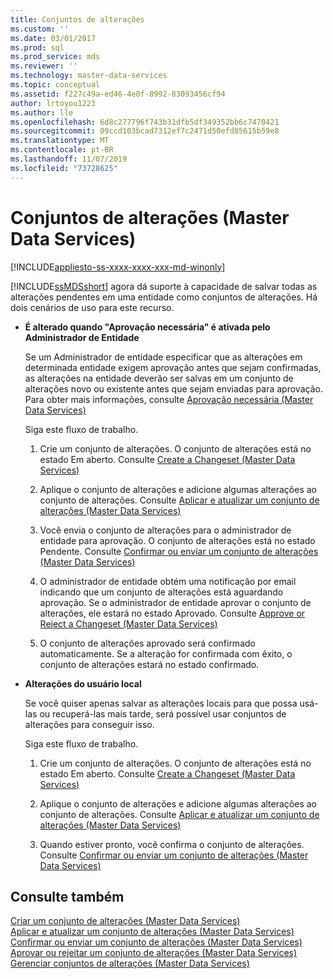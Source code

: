 ```yaml
---
title: Conjuntos de alterações
ms.custom: ''
ms.date: 03/01/2017
ms.prod: sql
ms.prod_service: mds
ms.reviewer: ''
ms.technology: master-data-services
ms.topic: conceptual
ms.assetid: f227c49a-ed46-4e0f-8992-83093456cf94
author: lrtoyou1223
ms.author: lle
ms.openlocfilehash: 6d8c277796f743b31dfb5df349352bb6c7470421
ms.sourcegitcommit: 09ccd103bcad7312ef7c2471d50efd85615b59e8
ms.translationtype: MT
ms.contentlocale: pt-BR
ms.lasthandoff: 11/07/2019
ms.locfileid: "73728625"
---
```

# <a name="changesets-master-data-services"></a>Conjuntos de alterações (Master Data Services)

[!INCLUDE[appliesto-ss-xxxx-xxxx-xxx-md-winonly](../includes/appliesto-ss-xxxx-xxxx-xxx-md-winonly.md)]

  [!INCLUDE[ssMDSshort](../includes/ssmdsshort-md.md)] agora dá suporte à capacidade de salvar todas as alterações pendentes em uma entidade como conjuntos de alterações. Há dois cenários de uso para este recurso.  
  
-   **É alterado quando "Aprovação necessária" é ativada pelo Administrador de Entidade**  
  
     Se um Administrador de entidade especificar que as alterações em determinada entidade exigem aprovação antes que sejam confirmadas, as alterações na entidade deverão ser salvas em um conjunto de alterações novo ou existente antes que sejam enviadas para aprovação.  Para obter mais informações, consulte [Aprovação necessária &#40;Master Data Services&#41;](../master-data-services/approval-required-master-data-services.md)  
  
     Siga este fluxo de trabalho.  
  
    1.  Crie um conjunto de alterações. O conjunto de alterações está no estado Em aberto. Consulte [Create a Changeset &#40;Master Data Services&#41;](../master-data-services/create-a-changeset-master-data-services.md)  
  
    2.  Aplique o conjunto de alterações e adicione algumas alterações ao conjunto de alterações. Consulte [Aplicar e atualizar um conjunto de alterações &#40;Master Data Services&#41;](../master-data-services/apply-and-update-a-changeset-master-data-services.md)  
  
    3.  Você envia o conjunto de alterações para o administrador de entidade para aprovação. O conjunto de alterações está no estado Pendente. Consulte [Confirmar ou enviar um conjunto de alterações &#40;Master Data Services&#41;](../master-data-services/commit-or-submit-a-changeset-master-data-services.md)  
  
    4.  O administrador de entidade obtém uma notificação por email indicando que um conjunto de alterações está aguardando aprovação. Se o administrador de entidade aprovar o conjunto de alterações, ele estará no estado Aprovado. Consulte [Approve or Reject a Changeset &#40;Master Data Services&#41;](../master-data-services/approve-or-reject-a-changeset-master-data-services.md)  
  
    5.  O conjunto de alterações aprovado será confirmado automaticamente. Se a alteração for confirmada com êxito, o conjunto de alterações estará no estado confirmado.  
  
-   **Alterações do usuário local**  
  
     Se você quiser apenas salvar as alterações locais para que possa usá-las ou recuperá-las mais tarde, será possível usar conjuntos de alterações para conseguir isso.  
  
     Siga este fluxo de trabalho.  
  
    1.  Crie um conjunto de alterações. O conjunto de alterações está no estado Em aberto. Consulte [Create a Changeset &#40;Master Data Services&#41;](../master-data-services/create-a-changeset-master-data-services.md)  
  
    2.  Aplique o conjunto de alterações e adicione algumas alterações ao conjunto de alterações. Consulte [Aplicar e atualizar um conjunto de alterações &#40;Master Data Services&#41;](../master-data-services/apply-and-update-a-changeset-master-data-services.md)  
  
    3.  Quando estiver pronto, você confirma o conjunto de alterações. Consulte [Confirmar ou enviar um conjunto de alterações &#40;Master Data Services&#41;](../master-data-services/commit-or-submit-a-changeset-master-data-services.md)  
  
## <a name="see-also"></a>Consulte também  
 [Criar um conjunto de alterações &#40;Master Data Services&#41;](../master-data-services/create-a-changeset-master-data-services.md)   
 [Aplicar e atualizar um conjunto de alterações &#40;Master Data Services&#41;](../master-data-services/apply-and-update-a-changeset-master-data-services.md)   
 [Confirmar ou enviar um conjunto de alterações &#40;Master Data Services&#41;](../master-data-services/commit-or-submit-a-changeset-master-data-services.md)   
 [Aprovar ou rejeitar um conjunto de alterações &#40;Master Data Services&#41;](../master-data-services/approve-or-reject-a-changeset-master-data-services.md)   
 [Gerenciar conjuntos de alterações &#40;Master Data Services&#41;](../master-data-services/manage-changesets-master-data-services.md)  
  
  
